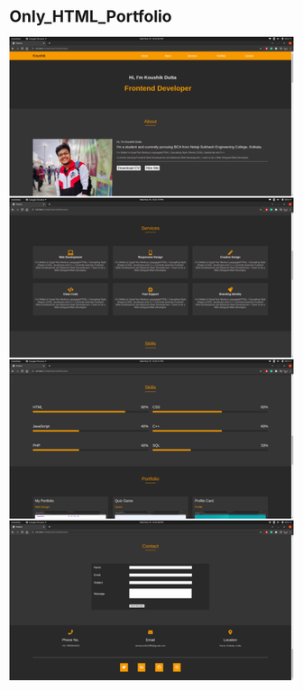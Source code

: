 # Only_HTML_Portfolio

<!--[Portfolio Link](https://koushikdutta99.github.io/Portfolio/)-->

<img src = "screenshot/one.png" alt = "about Photo">
<img src = "screenshot/two.png" alt = "services Photo">
<img src = "screenshot/three.png" alt = "skills Photo">
<img src = "screenshot/four.png" alt = "contact Photo">
